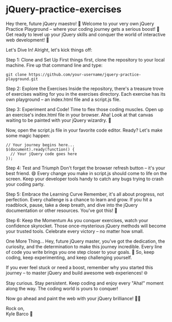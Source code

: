 # jQuery-practice-exercises
Hey there, future jQuery maestro! 🎉 Welcome to your very own jQuery Practice Playground – where your coding journey gets a serious boost! 🚀 Get ready to level up your jQuery skills and conquer the world of interactive web development! 💪

Let's Dive In!
Alright, let's kick things off:

Step 1: Clone and Set Up
First things first, clone the repository to your local machine. Fire up that command line and type:
```
git clone https://github.com/your-username/jquery-practice-playground.git
```

Step 2: Explore the Exercises
Inside the repository, there's a treasure trove of exercises waiting for you in the exercises directory. Each exercise has its own playground – an index.html file and a script.js file.

Step 3: Experiment and Code!
Time to flex those coding muscles. Open up an exercise's index.html file in your browser. Aha! Look at that canvas waiting to be painted with your jQuery wizardry. 🎨

Now, open the script.js file in your favorite code editor. Ready? Let's make some magic happen:
```
// Your journey begins here...
$(document).ready(function() {
  // Your jQuery code goes here
});

```

Step 4: Test and Triumph
Don't forget the browser refresh button – it's your best friend. 😄 Every change you make in script.js should come to life on the screen. Keep your developer tools handy to catch any bugs trying to crash your coding party.

Step 5: Embrace the Learning Curve
Remember, it's all about progress, not perfection. Every challenge is a chance to learn and grow. If you hit a roadblock, pause, take a deep breath, and dive into the jQuery documentation or other resources. You've got this! 💪

Step 6: Keep the Momentum
As you conquer exercises, watch your confidence skyrocket. Those once-mysterious jQuery methods will become your trusted tools. Celebrate every victory – no matter how small.

One More Thing...
Hey, future jQuery master, you've got the dedication, the curiosity, and the determination to make this journey incredible. Every line of code you write brings you one step closer to your goals. 🌟 So, keep coding, keep experimenting, and keep challenging yourself.

If you ever feel stuck or need a boost, remember why you started this journey – to master jQuery and build awesome web experiences! 🌐

Stay curious. Stay persistent. Keep coding and enjoy every "Aha!" moment along the way. The coding world is yours to conquer!

Now go ahead and paint the web with your jQuery brilliance! 🎨🌐

Rock on,  
Kyle Barco 🚀
